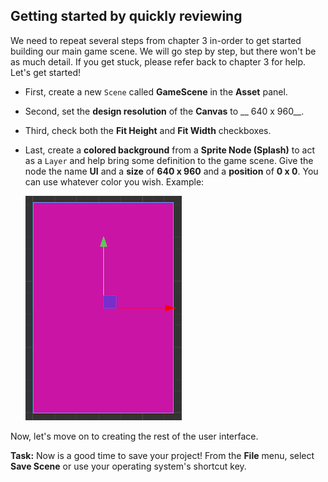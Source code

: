 ## Getting started by quickly reviewing
We need to repeat several steps from chapter 3 in-order to get started building our main game scene. We will go step by step, but there won't be as much detail.  If you get stuck, please refer back to chapter 3 for help. Let's get started!

* First, create a new `Scene` called __GameScene__ in the __Asset__ panel.

* Second, set the __design resolution__ of the __Canvas__ to __ 640 x 960__.

* Third, check both the __Fit Height__ and __Fit Width__ checkboxes.

* Last, create a __colored background__ from a __Sprite Node (Splash)__ to act as a `Layer` and help bring some definition to the game scene. Give the node the name __UI__ and a __size__ of __640 x 960__ and a __position__ of __0 x 0__. You can use whatever color you wish. Example:

    ![](img/background_finished.png)

Now, let's move on to creating the rest of the user interface.

__Task:__ Now is a good time to save your project! From the __File__ menu, select __Save Scene__ or use your operating system's shortcut key.
